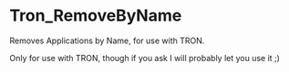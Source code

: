 # Tron_RemoveByName
Removes Applications by Name, for use with TRON.

Only for use with TRON, though if you ask I will probably let you use it ;)
